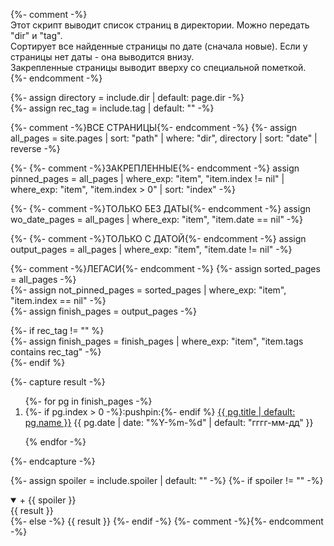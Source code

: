 {%- comment -%}  
Этот скрипт выводит список страниц в директории. Можно передать "dir" и "tag".  
Сортирует все найденные страницы по дате (сначала новые). Если у страницы нет даты - она выводится внизу.  
Закрепленные страницы выводит вверху со специальной пометкой.  
{%- endcomment -%}  

{%- assign directory = include.dir | default: page.dir -%}  
{%- assign rec_tag = include.tag | default: "" -%}  

{%- comment -%}ВСЕ СТРАНИЦЫ{%- endcomment -%}
{%- 
  assign all_pages = site.pages 
  | sort: "path" 
  | where: "dir",  directory 
  | sort: "date" 
  | reverse 
-%}  

{%- {%- comment -%}ЗАКРЕПЛЕННЫЕ{%- endcomment -%}
  assign pinned_pages = all_pages 
  | where_exp: "item", "item.index != nil" 
  | where_exp: "item", "item.index > 0" 
  | sort: "index" 
-%}  

{%- {%- comment -%}ТОЛЬКО БЕЗ ДАТЫ{%- endcomment -%}
  assign wo_date_pages = all_pages 
  | where_exp: "item", "item.date == nil" 
-%}  

{%- {%- comment -%}ТОЛЬКО С ДАТОЙ{%- endcomment -%}
  assign output_pages = all_pages 
  | where_exp: "item", "item.date != nil" 
-%} 

{%- comment -%}ЛЕГАСИ{%- endcomment -%}
{%- assign sorted_pages = all_pages -%}  
{%- assign not_pinned_pages = sorted_pages | where_exp: "item", "item.index == nil" -%}  
{%- assign finish_pages = output_pages -%}  



{%- if rec_tag != "" %}  
{%- assign finish_pages = finish_pages | where_exp: "item", "item.tags contains rec_tag" -%}  
{%- endif %}  

{%- capture result -%}
<!-- Debug. dir: ({{ directory }}). tag: ({{ rec_tag }}), qty: ({{ finish_pages.size }}) -->
<ol reversed id="navigation">
{%- for pg in finish_pages -%}
<li>{%- if pg.index > 0 -%}:pushpin:{%- endif %}
<a href="{{ pg.url | prepend: site.baseurl }}">{{ pg.title | default: pg.name }}</a>
<time class="shaded">{{ pg.date | date: "%Y-%m-%d" | default: "гггг-мм-дд" }}</time></li>

{% endfor -%}
</ol>
{%- endcapture -%}

{%- assign spoiler = include.spoiler | default: "" -%}
{%- if spoiler != "" -%}
<details markdown="1" open><summary markdown="0">+ {{ spoiler }}</summary>
{{ result }}
</details>
{%- else -%}
{{ result }}
{%- endif -%}
{%- comment -%}{%- endcomment -%}
